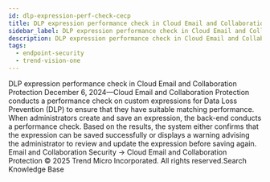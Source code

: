 ```yaml
---
id: dlp-expression-perf-check-cecp
title: DLP expression performance check in Cloud Email and Collaboration Protection
sidebar_label: DLP expression performance check in Cloud Email and Collaboration Protection
description: DLP expression performance check in Cloud Email and Collaboration Protection
tags:
  - endpoint-security
  - trend-vision-one
---
```


 DLP expression performance check in Cloud Email and Collaboration Protection December 6, 2024—Cloud Email and Collaboration Protection conducts a performance check on custom expressions for Data Loss Prevention (DLP) to ensure that they have suitable matching performance. When administrators create and save an expression, the back-end conducts a performance check. Based on the results, the system either confirms that the expression can be saved successfully or displays a warning advising the administrator to review and update the expression before saving again. Email and Collaboration Security → Cloud Email and Collaboration Protection © 2025 Trend Micro Incorporated. All rights reserved.Search Knowledge Base